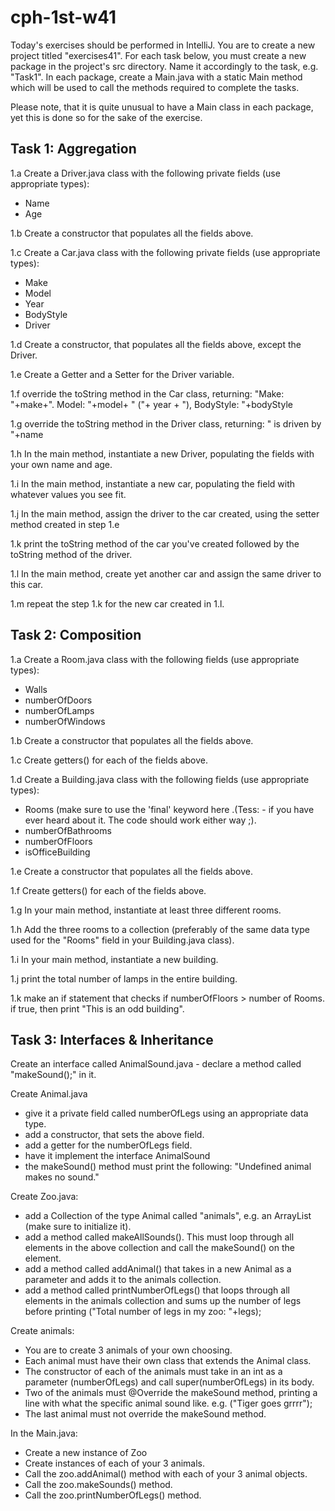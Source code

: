 # cph-1st-w41
Today's exercises should be performed in IntelliJ. 
You are to create a new project titled "exercises41". 
For each task below, you must create a new package in the project's src directory. Name it accordingly to the task, e.g. "Task1". 
In each package, create a Main.java with a static Main method which will be used to call the methods required to complete the tasks. 

Please note, that it is quite unusual to have a Main class in each package, yet this is done so for the sake of the exercise.

## Task 1: Aggregation
1.a Create a Driver.java class with the following private fields (use appropriate types): 
- Name
- Age

1.b Create a constructor that populates all the fields above. 

1.c Create a Car.java class with the following private fields (use appropriate types):
- Make
- Model
- Year
- BodyStyle
- Driver

1.d Create a constructor, that populates all the fields above, except the Driver. 

1.e Create a Getter and a Setter for the Driver variable.

1.f override the toString method in the Car class, returning:
     "Make: "+make+". Model: "+model+ " ("+ year + "), BodyStyle: "+bodyStyle
     
1.g override the toString method in the Driver class, returning: 
    " is driven by "+name

1.h In the main method, instantiate a new Driver, populating the fields with your own name and age. 

1.i In the main method, instantiate a new car, populating the field with whatever values you see fit. 

1.j In the main method, assign the driver to the car created, using the setter method created in step 1.e

1.k print the toString method of the car you've created followed by the toString method of the driver. 

1.l In the main method, create yet another car and assign the same driver to this car. 

1.m repeat the step 1.k for the new car created in 1.l. 


## Task 2: Composition
1.a Create a Room.java class with the following fields (use appropriate types): 
- Walls
- numberOfDoors
- numberOfLamps
- numberOfWindows

1.b Create a constructor that populates all the fields above.

1.c Create getters() for each of the fields above. 

1.d Create a Building.java class with the following fields (use appropriate types):
- Rooms (make sure to use the \'final\' keyword here .(Tess: - if you have ever heard about it. The code should work either way ;).
- numberOfBathrooms
- numberOfFloors
- isOfficeBuilding

1.e Create a constructor that populates all the fields above. 

1.f Create getters() for each of the fields above. 
    
1.g In your main method, instantiate at least three different rooms. 

1.h Add the three rooms to a collection (preferably of the same data type used for the "Rooms" field in your Building.java class).

1.i In your main method, instantiate a new building.

1.j print the total number of lamps in the entire building.

1.k make an if statement that checks if numberOfFloors > number of Rooms. if true, then print "This is an odd building". 



## Task 3: Interfaces & Inheritance 
Create an interface called AnimalSound.java 
    - declare a method called "makeSound();" in it. 

Create Animal.java
- give it a private field called numberOfLegs using an appropriate data type. 
- add a constructor, that sets the above field. 
- add a getter for the numberOfLegs field. 
- have it implement the interface AnimalSound
- the makeSound() method must print the following: "Undefined animal makes no sound."

Create Zoo.java:
- add a Collection of the type Animal called "animals", e.g. an ArrayList (make sure to initialize it).
- add a method called makeAllSounds(). This must loop through all elements in the above collection and call the makeSound() on the element. 
- add a method called addAnimal() that takes in a new Animal as a parameter and adds it to the animals collection. 
- add a method called printNumberOfLegs() that loops through all elements in the animals collection and sums up the number of legs before printing ("Total number of legs in my zoo: "+legs);

Create animals: 
- You are to create 3 animals of your own choosing. 
- Each animal must have their own class that extends the Animal class. 
- The constructor of each of the animals must take in an int as a parameter (numberOfLegs) and call super(numberOfLegs) in its body. 
- Two of the animals must @Override the makeSound method, printing a line with what the specific animal sound like. e.g. ("Tiger goes grrrr"); 
- The last animal must not override the makeSound method. 

In the Main.java: 
- Create a new instance of Zoo
- Create instances of each of your 3 animals. 
- Call the zoo.addAnimal() method with each of your 3 animal objects. 
- Call the zoo.makeSounds() method. 
- Call the zoo.printNumberOfLegs() method. 
